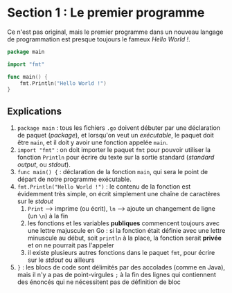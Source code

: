 # Section 1 : Le premier programme

Ce n'est pas original, mais le premier programme dans un nouveau langage de programmation est presque toujours le fameux
*Hello World !*.

```Go
package main

import "fmt"

func main() {
	fmt.Println("Hello World !")
}
```

## Explications

1. `package main` : tous les fichiers `.go` doivent débuter par une déclaration de paquet (*package*), et lorsqu'on veut
   un *exécutable*, le paquet doit être `main`, et il doit y avoir une fonction appelée `main`.
2. `import "fmt"` : on doit importer le paquet `fmt` pour pouvoir utiliser la fonction `Println` pour écrire du texte
   sur la sortie standard (*standard output*, ou *stdout*).
3. `func main() {` : déclaration de la fonction `main`, qui sera le point de départ de notre programme exécutable.
4. `fmt.Println("Hello World !")` : le contenu de la fonction est évidemment très simple, on écrit simplement une chaîne
   de caractères sur le *stdout*
    1. `Print` --> imprime (ou écrit), `ln` --> ajoute un changement de ligne (un `\n`) à la fin
    2. les fonctions et les variables **publiques** commencent toujours avec une lettre majuscule en Go : si la fonction
       était définie avec une lettre minuscule au début, soit `println` à la place, la fonction serait **privée** et on
       ne pourrait pas l'appeler
    3. il existe plusieurs autres fonctions dans le paquet `fmt`, pour écrire sur le *stdout* ou ailleurs
5. `}` : les blocs de code sont délimités par des accolades (comme en Java), mais il n'y a pas de point-virgules `;` à
   la fin des lignes qui contiennent des énoncés qui ne nécessitent pas de définition de bloc

